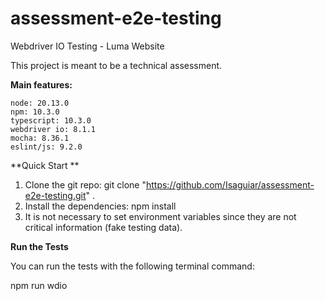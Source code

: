 # assessment-e2e-testing

Webdriver IO Testing - Luma Website 


This project is meant to be a technical assessment.

**Main features:**


    node: 20.13.0
    npm: 10.3.0
    typescript: 10.3.0
    webdriver io: 8.1.1
    mocha: 8.36.1
    eslint/js: 9.2.0
   
**Quick Start **

1. Clone the git repo: git clone "https://github.com/Isaguiar/assessment-e2e-testing.git" .
2. Install the dependencies: npm install
3. It is not necessary to set environment variables since they are not critical information (fake testing data).

**Run the Tests**


You can  run the tests with the following terminal command:

npm run wdio
